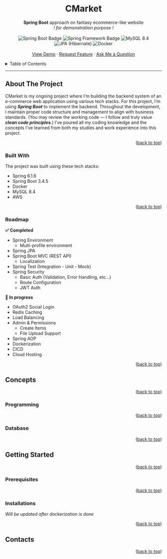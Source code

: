 <h1 align="center">
  <a id="readme-top"></a>
  CMarket
</h1>
<div align="center">
  <b>Spring Boot</b> approach on fantasy ecommerce-like website <br/>
  <i>! for demonstration purpose !</i>
  <br/><br/>
  <img src="https://img.shields.io/badge/Spring%20Boot-3.4.5-grey?logo=springboot&logoColor=fff&labelColor=6DB33F" alt="Spring Boot Badge" />
  <img src="https://img.shields.io/badge/Spring-6.1.6-grey?labelColor=6DB33F" alt="Spring Framework Badge" />
  <img src="https://img.shields.io/badge/MySQL-8.4-grey?logo=mysql&logoColor=white&labelColor=4479A1" alt="MySQL 8.4" />
  <img src="https://img.shields.io/badge/JPA-59666C?logo=hibernate&logoColor=fff" alt="JPA (Hibernate)" />
  <img src="https://img.shields.io/badge/Docker-2496ED?logo=docker&logoColor=fff" alt="Docker" />
</div>

<div align="center">
  <br/>
  <a href="" target="_blank">View Demo</a>
  &middot;   
  <a href="" target="_blank">Request Feature</a>
  &middot;   
  <a href="" target="_blank">Ask Me a Question</a>
  </p>
</div>

<details>
  <summary>Table of Contents</summary>
  <ol>
    <li>
      <a href="#about-the-project">About The Project</a>
      <ul>
        <li><a href="#built-with">Built With</a></li>
      </ul>
      <ul>
        <li><a href="#roadmap">Roadmap</a></li>
      </ul>
    </li>
    <li><a href="#concepts">Concepts</a></li>
    <li>
      <a href="#getting-started">Getting Started</a>
      <ul>
        <li><a href="#prerequisites">Prerequisites</a></li>
        <li><a href="#installation">Installation</a></li>
      </ul>
    </li>
    <li><a href="#features">Features</a></li>
    <li><a href="#contact">Contact</a></li>
  </ol>
</details>

---
<!-- ABOUT THE PROJECT -->
## About The Project

CMarket is my ongoing project where I’m building the backend system of an e-commerce web application using various tech stacks. For this project, I’m using **_Spring Boot_** to implement the backend. Throughout the development, I maintain proper code structure and management to align with business standards. (You may review the working code — I follow and truly value **_clean code principles_**.) I’ve poured all my coding knowledge and the concepts I've learned from both my studies and work experience into this project.
<p align="right">(<a href="#readme-top">back to top</a>)</p>

### Built With
The project was built using these tech stacks:
* Spring 6.1.6
* Spring Boot 3.4.5
* Docker
* MySQL 8.4
* AWS
<p align="right">(<a href="#readme-top">back to top</a>)</p>

### Roadmap
**✅ Completed**
- Spring Environment
  - Multi-profile environment 
- Spring JPA
- Spring Boot MVC (REST API)
  - Localization
- Spring Test (Integration - Unit - Mock)
- Spring Security
  - Basic Auth (Validation, Error Handling, etc...) 
  - Route Configuration 
  - JWT Auth

**🚧 In progress**
- OAuth2 Social Login
- Redis Caching
- Load Balancing
- Admin & Permissions
  - Create Items
  - File Upload Support
- Spring AOP
- Dockerization
- CICD
- Cloud Hosting
<p align="right">(<a href="#readme-top">back to top</a>)</p>

## Concepts
<p align="right">(<a href="#readme-top">back to top</a>)</p>

### Programming
<p align="right">(<a href="#readme-top">back to top</a>)</p>

### Database
<p align="right">(<a href="#readme-top">back to top</a>)</p>

## Getting Started
<p align="right">(<a href="#readme-top">back to top</a>)</p>

### Prerequisites
<p align="right">(<a href="#readme-top">back to top</a>)</p>

### Installations
_Will be updated after dockerization is done_
<p align="right">(<a href="#readme-top">back to top</a>)</p>

## Contacts
<p align="right">(<a href="#readme-top">back to top</a>)</p>


